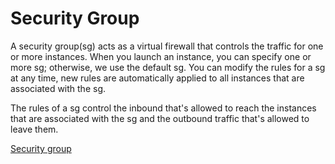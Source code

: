 # Security Group  

A security group(sg) acts as a virtual firewall that controls the traffic for one or more instances. When you launch an instance, you can specify one or more sg; otherwise, we use the default sg.  You can modify the rules for a sg at any time, new rules are automatically applied to all instances  that are associated with the sg.

The rules of a sg control the inbound that's allowed to reach the instances that are associated with the sg and the outbound traffic that's allowed to leave them.


[Security group](https://docs.aws.amazon.com/AWSEC2/latest/UserGuide/using-network-security.html#security-group-rules)
